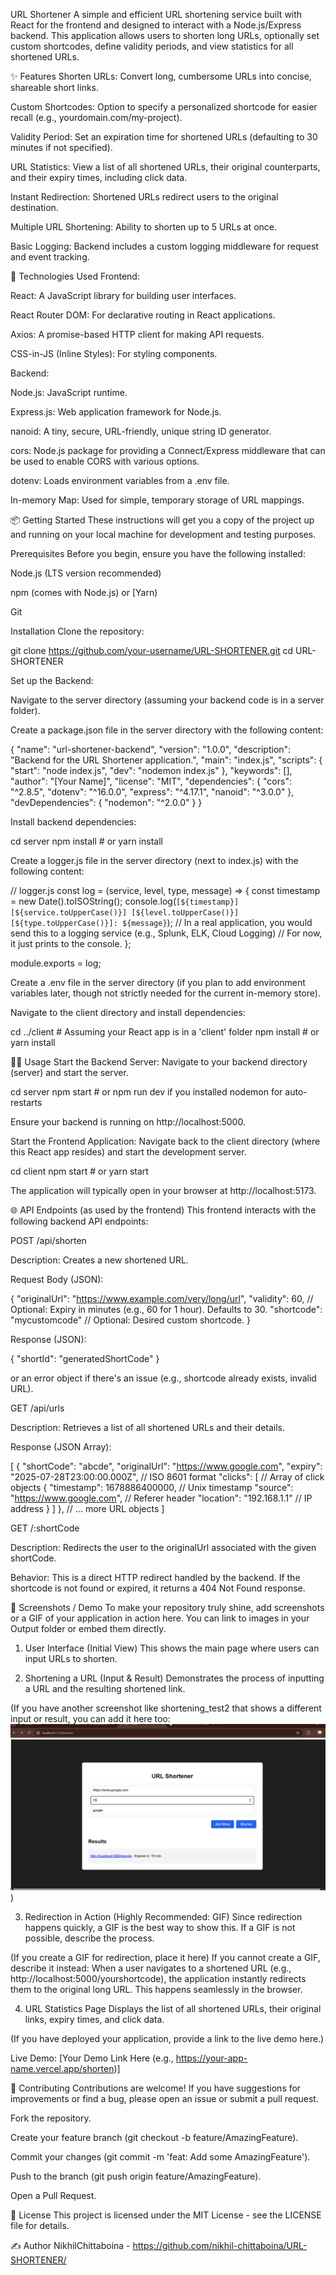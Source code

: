 URL Shortener
A simple and efficient URL shortening service built with React for the frontend and designed to interact with a Node.js/Express backend. This application allows users to shorten long URLs, optionally set custom shortcodes, define validity periods, and view statistics for all shortened URLs.

✨ Features
Shorten URLs: Convert long, cumbersome URLs into concise, shareable short links.

Custom Shortcodes: Option to specify a personalized shortcode for easier recall (e.g., yourdomain.com/my-project).

Validity Period: Set an expiration time for shortened URLs (defaulting to 30 minutes if not specified).

URL Statistics: View a list of all shortened URLs, their original counterparts, and their expiry times, including click data.

Instant Redirection: Shortened URLs redirect users to the original destination.

Multiple URL Shortening: Ability to shorten up to 5 URLs at once.

Basic Logging: Backend includes a custom logging middleware for request and event tracking.

🚀 Technologies Used
Frontend:

React: A JavaScript library for building user interfaces.

React Router DOM: For declarative routing in React applications.

Axios: A promise-based HTTP client for making API requests.

CSS-in-JS (Inline Styles): For styling components.

Backend:

Node.js: JavaScript runtime.

Express.js: Web application framework for Node.js.

nanoid: A tiny, secure, URL-friendly, unique string ID generator.

cors: Node.js package for providing a Connect/Express middleware that can be used to enable CORS with various options.

dotenv: Loads environment variables from a .env file.

In-memory Map: Used for simple, temporary storage of URL mappings.

📦 Getting Started
These instructions will get you a copy of the project up and running on your local machine for development and testing purposes.

Prerequisites
Before you begin, ensure you have the following installed:

Node.js (LTS version recommended)

npm (comes with Node.js) or [Yarn)

Git

Installation
Clone the repository:

git clone https://github.com/your-username/URL-SHORTENER.git
cd URL-SHORTENER


Set up the Backend:

Navigate to the server directory (assuming your backend code is in a server folder).

Create a package.json file in the server directory with the following content:

{
  "name": "url-shortener-backend",
  "version": "1.0.0",
  "description": "Backend for the URL Shortener application.",
  "main": "index.js",
  "scripts": {
    "start": "node index.js",
    "dev": "nodemon index.js"
  },
  "keywords": [],
  "author": "[Your Name]",
  "license": "MIT",
  "dependencies": {
    "cors": "^2.8.5",
    "dotenv": "^16.0.0",
    "express": "^4.17.1",
    "nanoid": "^3.0.0"
  },
  "devDependencies": {
    "nodemon": "^2.0.0"
  }
}


Install backend dependencies:

cd server
npm install # or yarn install


Create a logger.js file in the server directory (next to index.js) with the following content:

// logger.js
const log = (service, level, type, message) => {
    const timestamp = new Date().toISOString();
    console.log(`[${timestamp}] [${service.toUpperCase()}] [${level.toUpperCase()}] [${type.toUpperCase()}]: ${message}`);
    // In a real application, you would send this to a logging service (e.g., Splunk, ELK, Cloud Logging)
    // For now, it just prints to the console.
};

module.exports = log;


Create a .env file in the server directory (if you plan to add environment variables later, though not strictly needed for the current in-memory store).

Navigate to the client directory and install dependencies:

cd ../client # Assuming your React app is in a 'client' folder
npm install # or yarn install


🏃‍♀️ Usage
Start the Backend Server:
Navigate to your backend directory (server) and start the server.

cd server
npm start # or npm run dev if you installed nodemon for auto-restarts


Ensure your backend is running on http://localhost:5000.

Start the Frontend Application:
Navigate back to the client directory (where this React app resides) and start the development server.

cd client
npm start # or yarn start


The application will typically open in your browser at http://localhost:5173.

🌐 API Endpoints (as used by the frontend)
This frontend interacts with the following backend API endpoints:

POST /api/shorten

Description: Creates a new shortened URL.

Request Body (JSON):

{
    "originalUrl": "https://www.example.com/very/long/url",
    "validity": 60,       // Optional: Expiry in minutes (e.g., 60 for 1 hour). Defaults to 30.
    "shortcode": "mycustomcode" // Optional: Desired custom shortcode.
}


Response (JSON):

{
    "shortId": "generatedShortCode"
}


or an error object if there's an issue (e.g., shortcode already exists, invalid URL).

GET /api/urls

Description: Retrieves a list of all shortened URLs and their details.

Response (JSON Array):

[
    {
        "shortCode": "abcde",
        "originalUrl": "https://www.google.com",
        "expiry": "2025-07-28T23:00:00.000Z", // ISO 8601 format
        "clicks": [ // Array of click objects
            {
                "timestamp": 1678886400000, // Unix timestamp
                "source": "https://www.google.com", // Referer header
                "location": "192.168.1.1" // IP address
            }
        ]
    },
    // ... more URL objects
]


GET /:shortCode

Description: Redirects the user to the originalUrl associated with the given shortCode.

Behavior: This is a direct HTTP redirect handled by the backend. If the shortcode is not found or expired, it returns a 404 Not Found response.

📸 Screenshots / Demo
To make your repository truly shine, add screenshots or a GIF of your application in action here. You can link to images in your Output folder or embed them directly.

1. User Interface (Initial View)
This shows the main page where users can input URLs to shorten.

2. Shortening a URL (Input & Result)
Demonstrates the process of inputting a URL and the resulting shortened link.

(If you have another screenshot like shortening_test2 that shows a different input or result, you can add it here too: ![Shortening Another URL Example](./Output/shortening_test2.png))

3. Redirection in Action (Highly Recommended: GIF)
Since redirection happens quickly, a GIF is the best way to show this. If a GIF is not possible, describe the process.

(If you create a GIF for redirection, place it here)
If you cannot create a GIF, describe it instead:
When a user navigates to a shortened URL (e.g., http://localhost:5000/yourshortcode), the application instantly redirects them to the original long URL. This happens seamlessly in the browser.

4. URL Statistics Page
Displays the list of all shortened URLs, their original links, expiry times, and click data.

(If you have deployed your application, provide a link to the live demo here.)

Live Demo: [Your Demo Link Here (e.g., https://your-app-name.vercel.app/shorten)]

🤝 Contributing
Contributions are welcome! If you have suggestions for improvements or find a bug, please open an issue or submit a pull request.

Fork the repository.

Create your feature branch (git checkout -b feature/AmazingFeature).

Commit your changes (git commit -m 'feat: Add some AmazingFeature').

Push to the branch (git push origin feature/AmazingFeature).

Open a Pull Request.

📄 License
This project is licensed under the MIT License - see the LICENSE file for details.

✍️ Author
NikhilChittaboina - https://github.com/nikhil-chittaboina/URL-SHORTENER/
